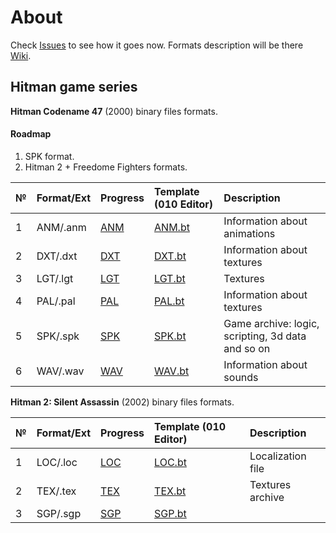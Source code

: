 # About

Check [Issues](https://github.com/AlexKimov/hitman-file-formats/issues) to see how it goes now. Formats description will be there [Wiki](https://github.com/AlexKimov/hitman-file-formats/wiki).

## Hitman game series

**Hitman Codename 47** (2000) binary files formats.

#### Roadmap
1. SPK format.
2. Hitman 2 + Freedome Fighters formats. 

| № | Format/Ext | Progress   | Template (010 Editor) |  Description   |
| :-- | :------- | :-- | :-- | :-- |
| 1   | ANM/.anm |  [ANM](https://github.com/AlexKimov/hitman-file-formats/issues/2)    | [ANM.bt](https://github.com/AlexKimov/hitman-file-formats/blob/master/templates/ANM.bt)    | Information about animations | 
| 2   | DXT/.dxt |  [DXT](https://github.com/AlexKimov/hitman-file-formats/issues/3)   | [DXT.bt](https://github.com/AlexKimov/hitman-file-formats/blob/master/templates/DXT.bt)    | Information about textures   | 
| 3   | LGT/.lgt | [LGT](https://github.com/AlexKimov/hitman-file-formats/issues/1)   | [LGT.bt](https://github.com/AlexKimov/hitman-file-formats/blob/master/templates/LGT.bt)    | Textures    | 
| 4   | PAL/.pal |  [PAL](https://github.com/AlexKimov/hitman-file-formats/issues/4)    | [PAL.bt](https://github.com/AlexKimov/hitman-file-formats/blob/master/templates/PAL.bt)    | Information about textures    | 
| 5   | SPK/.spk |  [SPK](https://github.com/AlexKimov/hitman-file-formats/issues/6)    | [SPK.bt](https://github.com/AlexKimov/hitman-file-formats/blob/master/templates/SPK.bt)    | Game archive: logic, scripting, 3d data and so on    | 
| 6   | WAV/.wav |  [WAV](https://github.com/AlexKimov/hitman-file-formats/issues/5)    | [WAV.bt](https://github.com/AlexKimov/hitman-file-formats/blob/master/templates/WAV.bt)    | Information about sounds    | 

**Hitman 2: Silent Assassin** (2002) binary files formats.

| № | Format/Ext | Progress   | Template (010 Editor) |  Description   |
| :-- | :------- | :-- | :-- | :-- |
| 1   | LOC/.loc |  [LOC](https://github.com/AlexKimov/hitman-file-formats/issues/7)    | [LOC.bt](https://github.com/AlexKimov/hitman-file-formats/blob/master/templates/LOC.bt)    | Localization file | 
| 2   | TEX/.tex |  [TEX](https://github.com/AlexKimov/hitman-file-formats/issues/8)    | [TEX.bt](https://github.com/AlexKimov/hitman-file-formats/blob/master/templates/TEX.bt)    | Textures archive | 
| 3   | SGP/.sgp |  [SGP](https://github.com/AlexKimov/hitman-file-formats/issues/9)    | [SGP.bt](https://github.com/AlexKimov/hitman-file-formats/blob/master/templates/SGP.bt)    |  | 




